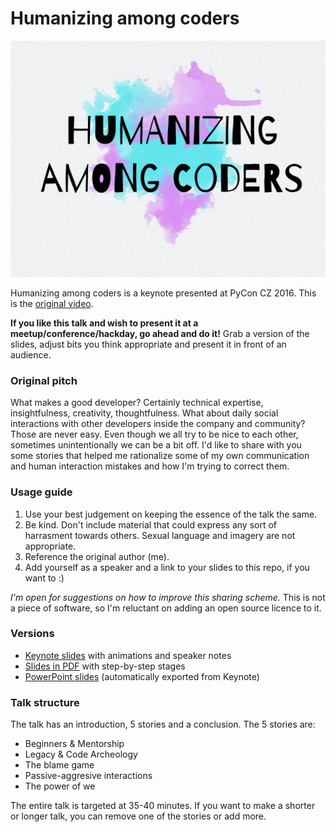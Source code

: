 # Humanizing among coders

<img src="https://raw.githubusercontent.com/ana-balica/hac/master/hac_intro_slide.jpeg" alt="HAC intro slide" width="512">

Humanizing among coders is a keynote presented at PyCon CZ 2016. 
This is the [original video](https://www.youtube.com/watch?v=npyB5Oz-v-I).

**If you like this talk and wish to present it at a meetup/conference/hackday, go ahead and do it!** 
Grab a version of the slides, adjust bits you think appropriate and present it in front of an audience.

### Original pitch

What makes a good developer? Certainly technical expertise, insightfulness, creativity, thoughtfulness. 
What about daily social interactions with other developers inside the company and community? Those are never easy. 
Even though we all try to be nice to each other, sometimes unintentionally we can be a bit off. 
I'd like to share with you some stories that helped me rationalize some of my own communication
and human interaction mistakes and how I'm trying to correct them.

### Usage guide

1. Use your best judgement on keeping the essence of the talk the same.
2. Be kind. Don't include material that could express any sort of harrasment towards others. Sexual language and imagery are not appropriate.
3. Reference the original author (me).
4. Add yourself as a speaker and a link to your slides to this repo, if you want to :)

*I'm open for suggestions on how to improve this sharing scheme.* 
This is not a piece of software, so I'm reluctant on adding an open source licence to it.

### Versions

* [Keynote slides](https://www.dropbox.com/s/4uas4cs0vzu1xpf/humanizing_en.key) with animations and speaker notes
* [Slides in PDF](https://www.dropbox.com/s/yehvfotmdnkpjry/humanizing_en.pdf) with step-by-step stages
* [PowerPoint slides](https://www.dropbox.com/s/oqkbo17kcdja5l6/humanizing_en.pptx) (automatically exported from Keynote)

### Talk structure

The talk has an introduction, 5 stories and a conclusion. The 5 stories are:

* Beginners & Mentorship
* Legacy & Code Archeology
* The blame game
* Passive-aggresive interactions
* The power of we

The entire talk is targeted at 35-40 minutes. 
If you want to make a shorter or longer talk, 
you can remove one of the stories or add more.
